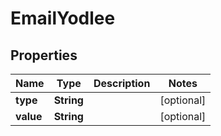 

# EmailYodlee


## Properties

| Name | Type | Description | Notes |
|------------ | ------------- | ------------- | -------------|
|**type** | **String** |  |  [optional] |
|**value** | **String** |  |  [optional] |



